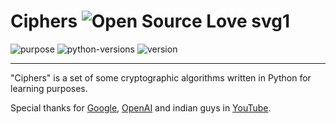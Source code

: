 # Ciphers  ![Open Source Love svg1](https://badges.frapsoft.com/os/v1/open-source.svg?v=103)

![purpose](https://img.shields.io/badge/purpose-learning-green.svg)
![python-versions](https://img.shields.io/pypi/pyversions/random2)
![version](https://img.shields.io/badge/version-1.0.0.dev-red)

---

"Ciphers" is a set of some cryptographic algorithms written in Python for 
learning purposes.

Special thanks for [Google](google.com), [OpenAI](openai.com) and indian guys in [YouTube](youtube.com).

